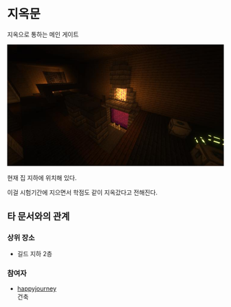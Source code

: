 # 지옥문

지옥으로 통하는 메인 게이트

![asdf](../../asset/buildings/door_of_hell/main.jpg)

현재 집 지하에 위치해 있다.

이걸 시험기간에 지으면서 학점도 같이 지옥갔다고 전해진다.

## 타 문서와의 관계
### 상위 장소
<!-- tag_source_open:link_list:child_spot -->
- 길드 지하 2층
<!-- tag_close -->

<!-- ### 하위 장소 목록 -->
<!-- tag_target_open:reverse_link_list:child_spot -->
<!-- tag_arg:preset:spots_inside -->
<!-- tag_close -->

<!-- ### 보유 시설 목록 -->
<!-- tag_target_open:reverse_link_list:building_spot -->
<!-- tag_arg:preset:systems_inside -->
<!-- tag_close -->


### 참여자
<!-- tag_source_open:link_list:member_contribute -->
- [happyjourney](../members/happyjourney.md)  
건축
<!-- tag_close-->

